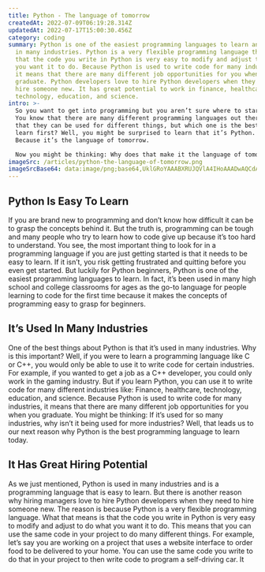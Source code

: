 ```yaml
---
title: Python - The language of tomorrow
createdAt: 2022-07-09T06:19:28.314Z
updatedAt: 2022-07-17T15:00:30.456Z
category: coding
summary: Python is one of the easiest programming languages to learn and is used
  in many industries. Python is a very flexible programming language that means
  that the code you write in Python is very easy to modify and adjust to do what
  you want it to do. Because Python is used to write code for many industries,
  it means that there are many different job opportunities for you when you
  graduate. Python developers love to hire Python developers when they need to
  hire someone new. It has great potential to work in finance, healthcare,
  technology, education, and science.
intro: >-
  So you want to get into programming but you aren’t sure where to start.
  You know that there are many different programming languages out there and
  that they can be used for different things, but which one is the best one to
  learn first? Well, you might be surprised to learn that it’s Python. Why?
  Because it’s the language of tomorrow. 

  Now you might be thinking: Why does that make it the language of tomorrow? After all, shouldn’t we be focusing on learning languages like COBOL that will help us in our future career as an accountant or something like that? Well… perhaps. But maybe not so much. See, while those other programming languages are great for some things, they aren’t so great for others. And when we take a look at what other programming languages won’t be able to do in the future because of their limitations (or maybe just their age), we see why programmers today are saying that Python is going to be the dominant language of tomorrow. Let’s dive into why by taking a look at several reasons why Python is a fantastic first programming language to learn today!
imageSrc: /articles/python-the-language-of-tomorrow.png
imageSrcBase64: data:image/png;base64,UklGRoYAAABXRUJQVlA4IHoAAADwAQCdASoKAAoAAUAmJQBOgCICcrsxWsAA/viZa/XbOPO9Mtl5aYktoVtDSxoZ89YEFeYM0Qwj6XUdl9ImdRAL2zlc0L32rcC3v+vYHdiRqwJR9z1yY4bxfubq0Y/Jd4kbjrMUEwo5o1jZYrp77LNGWA6DfycbrHAAAA==
---
```


## Python Is Easy To Learn

If you are brand new to programming and don’t know how difficult it can be to grasp the concepts behind it. But the truth is, programming can be tough and many people who try to learn how to code give up because it’s too hard to understand. You see, the most important thing to look for in a programming language if you are just getting started is that it needs to be easy to learn. If it isn’t, you risk getting frustrated and quitting before you even get started.
But luckily for Python beginners, Python is one of the easiest programming languages to learn. In fact, it’s been used in many high school and college classrooms for ages as the go-to language for people learning to code for the first time because it makes the concepts of programming easy to grasp for beginners.

## It’s Used In Many Industries

One of the best things about Python is that it’s used in many industries. Why is this important? Well, if you were to learn a programming language like C or C++, you would only be able to use it to write code for certain industries. For example, if you wanted to get a job as a C++ developer, you could only work in the gaming industry. But if you learn Python, you can use it to write code for many different industries like: Finance, healthcare, technology, education, and science.
Because Python is used to write code for many industries, it means that there are many different job opportunities for you when you graduate. You might be thinking: If it’s used for so many industries, why isn’t it being used for more industries? Well, that leads us to our next reason why Python is the best programming language to learn today.

## It Has Great Hiring Potential

As we just mentioned, Python is used in many industries and is a programming language that is easy to learn. But there is another reason why hiring managers love to hire Python developers when they need to hire someone new. The reason is because Python is a very flexible programming language. What that means is that the code you write in Python is very easy to modify and adjust to do what you want it to do.
This means that you can use the same code in your project to do many different things. For example, let’s say you are working on a project that uses a website interface to order food to be delivered to your home. You can use the same code you write to do that in your project to then write code to program a self-driving car. It
